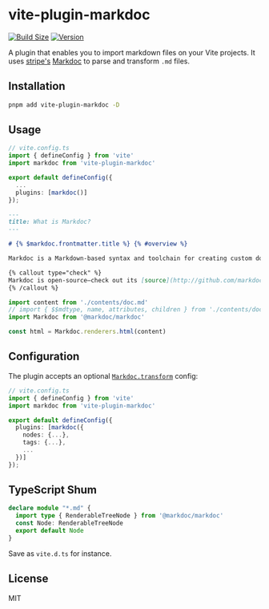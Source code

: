 # vite-plugin-markdoc

[![Build Size](https://img.shields.io/bundlephobia/minzip/vite-plugin-markdoc?label=bundle%20size&style=flat&colorA=000000&colorB=000000)](https://bundlephobia.com/result?p=vite-plugin-markdoc)
[![Version](https://img.shields.io/npm/v/vite-plugin-markdoc?style=flat&colorA=000000&colorB=000000)](https://www.npmjs.com/package/vite-plugin-markdoc)

A plugin that enables you to import markdown files on your Vite projects. It uses [stripe's](https://stripe.com/) [Markdoc](https://markdoc.io/) to parse and transform `.md` files.

## Installation

```bash
pnpm add vite-plugin-markdoc -D
```

## Usage

```ts
// vite.config.ts
import { defineConfig } from 'vite'
import markdoc from 'vite-plugin-markdoc'

export default defineConfig({
  ...
  plugins: [markdoc()]
});
```

```md
---
title: What is Markdoc?
---

# {% $markdoc.frontmatter.title %} {% #overview %}

Markdoc is a Markdown-based syntax and toolchain for creating custom documentation sites. Stripe created Markdoc to power [our public docs](http://stripe.com/docs).

{% callout type="check" %}
Markdoc is open-source—check out its [source](http://github.com/markdoc/markdoc) to see how it works.
{% /callout %}
```

```ts
import content from './contents/doc.md'
// import { $$mdtype, name, attributes, children } from './contents/doc.md'
import Markdoc from '@markdoc/markdoc'

const html = Markdoc.renderers.html(content)
```

## Configuration

The plugin accepts an optional [`Markdoc.transform`](https://markdoc.io/docs/syntax#config) config:

```ts
// vite.config.ts
import { defineConfig } from 'vite'
import markdoc from 'vite-plugin-markdoc'

export default defineConfig({
  plugins: [markdoc({
    nodes: {...},
    tags: {...},
    ...
  })]
});
```

## TypeScript Shum

```ts
declare module "*.md" {
  import type { RenderableTreeNode } from '@markdoc/markdoc'
  const Node: RenderableTreeNode
  export default Node
}
```

Save as `vite.d.ts` for instance.

## License

MIT
